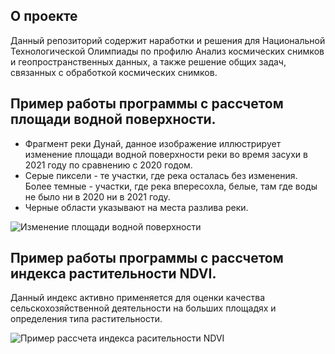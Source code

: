 
## О проекте
Данный репозиторий содержит наработки и решения для  Национальной Технологической Олимпиады
по профилю Анализ космических снимков и геопространственных данных, а также решение общих задач, связанных с обработкой космических снимков.

## Пример работы программы с рассчетом площади водной поверхности.

- Фрагмент реки Дунай, данное изображение иллюстрирует изменение площади водной поверхности реки во время засухи в 2021 году по сравнению с 2020 годом.
- Серые пиксели - те участки, где река осталась без изменения. Более темные - участки, где река впересохла, белые, там где воды не было ни в 2020 ни в 2021 году.
- Черные области указывают на места разлива реки.

<image src="/Water_difference_dunai_2020-2021.jpg" alt="Изменение площади водной поверхности">


## Пример работы программы с рассчетом индекса растительности NDVI.

Данный индекс активно применяется для оценки качества сельскохозяйственной деятельности на больших площадях и определения типа растительности.

<image src="/crop_by_shape_and_ndvi.png" alt="Пример рассчета индекса расительности NDVI">

